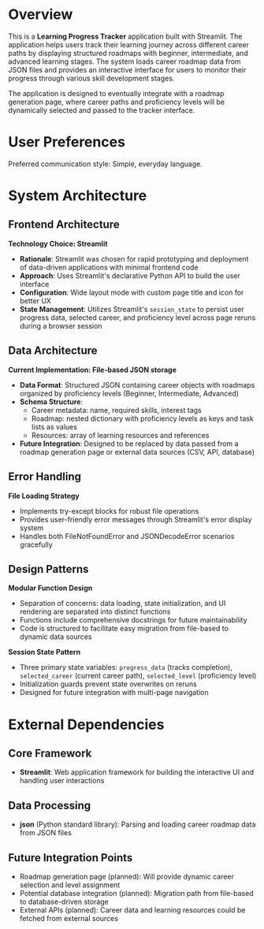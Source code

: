 # Overview

This is a **Learning Progress Tracker** application built with Streamlit. The application helps users track their learning journey across different career paths by displaying structured roadmaps with beginner, intermediate, and advanced learning stages. The system loads career roadmap data from JSON files and provides an interactive interface for users to monitor their progress through various skill development stages.

The application is designed to eventually integrate with a roadmap generation page, where career paths and proficiency levels will be dynamically selected and passed to the tracker interface.

# User Preferences

Preferred communication style: Simple, everyday language.

# System Architecture

## Frontend Architecture

**Technology Choice: Streamlit**
- **Rationale**: Streamlit was chosen for rapid prototyping and deployment of data-driven applications with minimal frontend code
- **Approach**: Uses Streamlit's declarative Python API to build the user interface
- **Configuration**: Wide layout mode with custom page title and icon for better UX
- **State Management**: Utilizes Streamlit's `session_state` to persist user progress data, selected career, and proficiency level across page reruns during a browser session

## Data Architecture

**Current Implementation: File-based JSON storage**
- **Data Format**: Structured JSON containing career objects with roadmaps organized by proficiency levels (Beginner, Intermediate, Advanced)
- **Schema Structure**:
  - Career metadata: name, required skills, interest tags
  - Roadmap: nested dictionary with proficiency levels as keys and task lists as values
  - Resources: array of learning resources and references
- **Future Integration**: Designed to be replaced by data passed from a roadmap generation page or external data sources (CSV, API, database)

## Error Handling

**File Loading Strategy**
- Implements try-except blocks for robust file operations
- Provides user-friendly error messages through Streamlit's error display system
- Handles both FileNotFoundError and JSONDecodeError scenarios gracefully

## Design Patterns

**Modular Function Design**
- Separation of concerns: data loading, state initialization, and UI rendering are separated into distinct functions
- Functions include comprehensive docstrings for future maintainability
- Code is structured to facilitate easy migration from file-based to dynamic data sources

**Session State Pattern**
- Three primary state variables: `progress_data` (tracks completion), `selected_career` (current career path), `selected_level` (proficiency level)
- Initialization guards prevent state overwrites on reruns
- Designed for future integration with multi-page navigation

# External Dependencies

## Core Framework
- **Streamlit**: Web application framework for building the interactive UI and handling user interactions

## Data Processing
- **json** (Python standard library): Parsing and loading career roadmap data from JSON files

## Future Integration Points
- Roadmap generation page (planned): Will provide dynamic career selection and level assignment
- Potential database integration (planned): Migration path from file-based to database-driven storage
- External APIs (planned): Career data and learning resources could be fetched from external sources